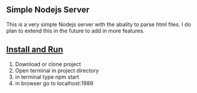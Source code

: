 ## Simple Nodejs Server
   This is a very simple Nodejs server with the abality to parse html files. I do plan to extend this in the future to add in more features. 

## <u>Install and Run</u>
1) Download or clone project
2) Open terminal in project directory
3) in terminal type npm start
4) in browser go to localhost:1989
